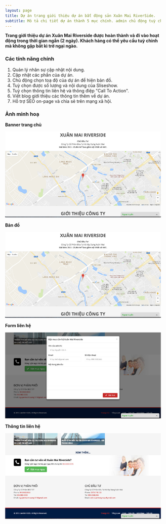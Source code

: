 ```yaml
---
layout: page
title: Dự án trang giới thiệu dự án bất động sản Xuân Mai RiverSide.
subtitle: Mô tả chi tiết dự án thành 5 mục chính. admin chủ động tuỳ chỉnh banner, bản đồ. Chat hỗ trợ trực tuyến.
---
```


**Trang giới thiệu dự án Xuân Mai Riverside được hoàn thành và đi vào hoạt động trong thời gian ngắn (2 ngày). Khách hàng có thể yêu cầu tuỳ chỉnh mà không gặp bất kì trỡ ngại ngào.**

### Các tính năng chính

1. Quản lý nhân sự cập nhật nội dung.
2. Cập nhật các phần của dự án.
3. Chủ động chọn toạ độ của dự án để hiện bản đồ.
4. Tuỳ chọn được số lượng và nội dung của Sliseshow.
5. Tuỳ chọn thông tin liên hệ và thông điệp "Call To Action".
6. Viết blog giới thiệu các thông tin thêm về dự án.
7. Hỗ trợ SEO on-page và chia sẻ trên mạng xã hội.

### Ảnh minh hoạ

**Banner trang chủ**

![Giới thiệu dự án bất động sản - Banner trang chủ](/img/pages/xuan-mai/map.jpg)

**Bản đồ**

![Giới thiệu dự án bất động sản - Bản đồ](/img/pages/xuan-mai/map.jpg)

**Form liên hệ**

![Giới thiệu dự án bất động sản - Form liên hệ](/img/pages/xuan-mai/contact-fom.jpg)

**Thông tin liên hệ**

![Giới thiệu dự án bất động sản - Thông tin liên hệ](/img/pages/xuan-mai/contact.jpg)

